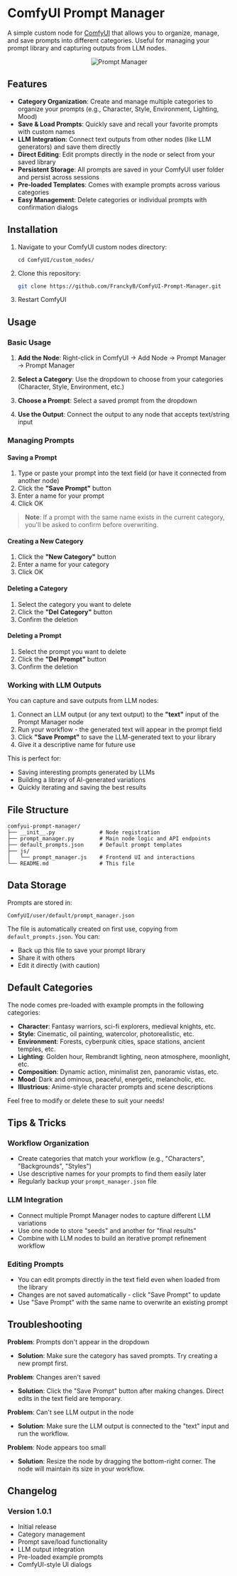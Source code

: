 # ComfyUI Prompt Manager

A simple custom node for [ComfyUI](https://github.com/comfyanonymous/ComfyUI) that allows you to organize, manage, and save prompts into different categories. Useful for managing your prompt library and capturing outputs from LLM nodes.

<div align="center">
  <img src="docs/prompt_manager.png" alt="Prompt Manager">
</div>

## Features

- **Category Organization**: Create and manage multiple categories to organize your prompts (e.g., Character, Style, Environment, Lighting, Mood)
- **Save & Load Prompts**: Quickly save and recall your favorite prompts with custom names
- **LLM Integration**: Connect text outputs from other nodes (like LLM generators) and save them directly
- **Direct Editing**: Edit prompts directly in the node or select from your saved library
- **Persistent Storage**: All prompts are saved in your ComfyUI user folder and persist across sessions
- **Pre-loaded Templates**: Comes with example prompts across various categories
- **Easy Management**: Delete categories or individual prompts with confirmation dialogs

## Installation

1. Navigate to your ComfyUI custom nodes directory:
   ```
   cd ComfyUI/custom_nodes/
   ```

2. Clone this repository:
   ```bash
   git clone https://github.com/FranckyB/ComfyUI-Prompt-Manager.git
   ```

3. Restart ComfyUI

## Usage

### Basic Usage

1. **Add the Node**: Right-click in ComfyUI → Add Node → Prompt Manager → Prompt Manager

2. **Select a Category**: Use the dropdown to choose from your categories (Character, Style, Environment, etc.)

3. **Choose a Prompt**: Select a saved prompt from the dropdown

4. **Use the Output**: Connect the output to any node that accepts text/string input

### Managing Prompts

#### Saving a Prompt
1. Type or paste your prompt into the text field (or have it connected from another node)
2. Click the **"Save Prompt"** button
3. Enter a name for your prompt
4. Click OK
> **Note**: If a prompt with the same name exists in the current category, you'll be asked to confirm before overwriting.

#### Creating a New Category
1. Click the **"New Category"** button
2. Enter a name for your category
3. Click OK

#### Deleting a Category
1. Select the category you want to delete
2. Click the **"Del Category"** button
3. Confirm the deletion

#### Deleting a Prompt
1. Select the prompt you want to delete
2. Click the **"Del Prompt"** button
3. Confirm the deletion

### Working with LLM Outputs

You can capture and save outputs from LLM nodes:

1. Connect an LLM output (or any text output) to the **"text"** input of the Prompt Manager node
2. Run your workflow - the generated text will appear in the prompt field
3. Click **"Save Prompt"** to save the LLM-generated text to your library
4. Give it a descriptive name for future use

This is perfect for:
- Saving interesting prompts generated by LLMs
- Building a library of AI-generated variations
- Quickly iterating and saving the best results

## File Structure

```
comfyui-prompt-manager/
├── __init__.py              # Node registration
├── prompt_manager.py        # Main node logic and API endpoints
├── default_prompts.json     # Default prompt templates
├── js/
│   └── prompt_manager.js    # Frontend UI and interactions
└── README.md                # This file
```

## Data Storage

Prompts are stored in:
```
ComfyUI/user/default/prompt_manager.json
```

The file is automatically created on first use, copying from `default_prompts.json`. You can:
- Back up this file to save your prompt library
- Share it with others
- Edit it directly (with caution)

## Default Categories

The node comes pre-loaded with example prompts in the following categories:

- **Character**: Fantasy warriors, sci-fi explorers, medieval knights, etc.
- **Style**: Cinematic, oil painting, watercolor, photorealistic, etc.
- **Environment**: Forests, cyberpunk cities, space stations, ancient temples, etc.
- **Lighting**: Golden hour, Rembrandt lighting, neon atmosphere, moonlight, etc.
- **Composition**: Dynamic action, minimalist zen, panoramic vistas, etc.
- **Mood**: Dark and ominous, peaceful, energetic, melancholic, etc.
- **Illustrious**: Anime-style character prompts and scene descriptions

Feel free to modify or delete these to suit your needs!

## Tips & Tricks

### Workflow Organization
- Create categories that match your workflow (e.g., "Characters", "Backgrounds", "Styles")
- Use descriptive names for your prompts to find them easily later
- Regularly backup your `prompt_manager.json` file

### LLM Integration
- Connect multiple Prompt Manager nodes to capture different LLM variations
- Use one node to store "seeds" and another for "final results"
- Combine with LLM nodes to build an iterative prompt refinement workflow

### Editing Prompts
- You can edit prompts directly in the text field even when loaded from the library
- Changes are not saved automatically - click "Save Prompt" to update
- Use "Save Prompt" with the same name to overwrite an existing prompt

## Troubleshooting

**Problem**: Prompts don't appear in the dropdown
- **Solution**: Make sure the category has saved prompts. Try creating a new prompt first.

**Problem**: Changes aren't saved
- **Solution**: Click the "Save Prompt" button after making changes. Direct edits in the text field are temporary.

**Problem**: Can't see LLM output in the node
- **Solution**: Make sure the LLM output is connected to the "text" input and run the workflow.

**Problem**: Node appears too small
- **Solution**: Resize the node by dragging the bottom-right corner. The node will maintain its size in your workflow.

## Changelog

### Version 1.0.1
- Initial release
- Category management
- Prompt save/load functionality
- LLM output integration
- Pre-loaded example prompts
- ComfyUI-style UI dialogs
